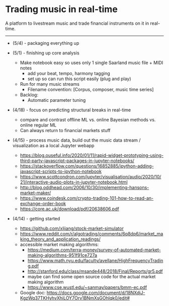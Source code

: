 # Trading music in real-time

A platform to livestream music and trade financial instruments on it in real-time.

---

* (5/4) - packaging everything up

* (5/1) - finishing up core analysis
  - Make notebook easy so uses only 1 single Saarland music file + MIDI notes
    - add your beat, tempo, harmony tagging
    - set up so can run this script easily (plug and play)
  - Run for many music streams
    - Filename convention: [Corpus, composer, music time series]
  - Backlog:
    - Automatic parameter tuning

* (4/18) - focus on predicting structural breaks in real-time
  - compare and contrast offline ML vs. online Bayesian methods vs. online regular ML
  - Can always return to financial markets stuff

* (4/15) - process music data, build out the music data stream / visualization as a local Jupyter webapp
  - https://blog.ouseful.info/2020/01/11/rapid-widget-prototyping-using-third-party-javascript-packages-in-jupyter-notebooks/
  - https://stackoverflow.com/questions/16852885/ipython-adding-javascript-scripts-to-ipython-notebook
  - https://www.scottcondron.com/jupyter/visualisation/audio/2020/10/21/interactive-audio-plots-in-jupyter-notebook.html
  - http://blog.oddhead.com/2006/10/30/implementing-hansons-market-maker/
  - https://www.coindesk.com/crypto-trading-101-how-to-read-an-exchange-order-book
  - https://core.ac.uk/download/pdf/20638606.pdf

* (4/14) - getting started
  - https://github.com/xljiang/stock-market-simulator
  - https://www.reddit.com/r/algotrading/comments/6q8dp6/market_making_theory_and_application_readings/
  - accessible market making algorithms:
    - https://medium.com/terra-money/survey-of-automated-market-making-algorithms-951f91ce727a
    - https://www.math.nyu.edu/faculty/avellane/HighFrequencyTrading.pdf
    - http://stanford.edu/class/msande448/2018/Final/Reports/gr5.pdf
    - maybe can find some open source code for the actual market making algorithm
    - https://www.cse.wustl.edu/~sanmay/papers/bmm-ec.pdf
  - Google doc: https://docs.google.com/document/d/18NXdjJ-KgzWq37TKHyhvXhiLOY7Orv1BNmXsGOhIqk0/edit#
